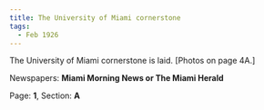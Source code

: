 ```yaml
---  
title: The University of Miami cornerstone  
tags:  
  - Feb 1926  
---  
```

  
The University of Miami cornerstone is laid. [Photos on page 4A.]  
  
Newspapers: **Miami Morning News or The Miami Herald**  
  
Page: **1**, Section: **A** 
